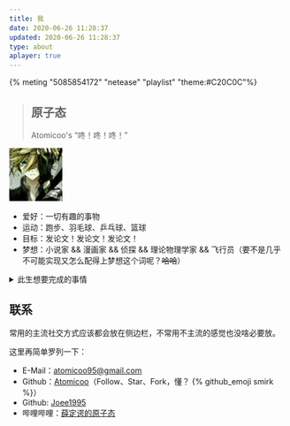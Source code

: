```yaml
---
title: 我
date: 2020-06-26 11:28:37
updated: 2020-06-26 11:28:37
type: about
aplayer: true
---
```


{% meting "5085854172" "netease" "playlist" "theme:#C20C0C"%}

> ## 原子态
> 
> Atomicoo's
> “咚！咚！咚！”

<div class="text-center">
  <div class="site-author-avatar">
    <img src="/images/avatar.jpg" alt="portrait" title="ID : 原子态" width="96">
  </div>
</div>

- 爱好：一切有趣的事物
- 运动：跑步、羽毛球、乒乓球、篮球
- 目标：发论文！发论文！发论文！
- 梦想：小说家 && 漫画家 && 侦探 && 理论物理学家 && 飞行员（要不是几乎不可能实现又怎么配得上梦想这个词呢？~~哈哈~~）

<details>
<summary>此生想要完成的事情</summary>

- [ ] 有生之年尝试一次极限运动
- [ ] 学会并精通一种乐器
- [ ] 房车旅行，四海为家地生活一年
- [ ] 成为一个至少自己并不讨厌的人

</details>

## 联系

常用的主流社交方式应该都会放在侧边栏，不常用不主流的感觉也没啥必要放。

这里再简单罗列一下：

- E-Mail：[atomicoo95@gmail.com](mailto:atomicoo95@gmail.com)
- Github：[Atomicoo](https://github.com/atomicoo)（Follow、Star、Fork，懂？ {% github_emoji smirk %}）
- Github: [Joee1995](https://github.com/Joee1995)
- 哔哩哔哩：[薛定谔的原子态](https://space.bilibili.com/409646386)

